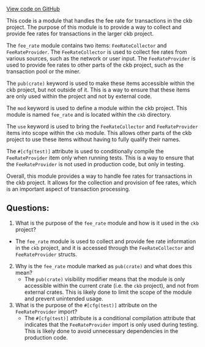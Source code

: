 [View code on GitHub](https://github.com/nervosnetwork/ckb/blob/develop/rpc/src/util/mod.rs)

This code is a module that handles the fee rate for transactions in the ckb project. The purpose of this module is to provide a way to collect and provide fee rates for transactions in the larger ckb project.

The `fee_rate` module contains two items: `FeeRateCollector` and `FeeRateProvider`. The `FeeRateCollector` is used to collect fee rates from various sources, such as the network or user input. The `FeeRateProvider` is used to provide fee rates to other parts of the ckb project, such as the transaction pool or the miner.

The `pub(crate)` keyword is used to make these items accessible within the ckb project, but not outside of it. This is a way to ensure that these items are only used within the project and not by external code.

The `mod` keyword is used to define a module within the ckb project. This module is named `fee_rate` and is located within the `ckb` directory.

The `use` keyword is used to bring the `FeeRateCollector` and `FeeRateProvider` items into scope within the `ckb` module. This allows other parts of the ckb project to use these items without having to fully qualify their names.

The `#[cfg(test)]` attribute is used to conditionally compile the `FeeRateProvider` item only when running tests. This is a way to ensure that the `FeeRateProvider` is not used in production code, but only in testing.

Overall, this module provides a way to handle fee rates for transactions in the ckb project. It allows for the collection and provision of fee rates, which is an important aspect of transaction processing.
## Questions:
 1. What is the purpose of the `fee_rate` module and how is it used in the `ckb` project?
   - The `fee_rate` module is used to collect and provide fee rate information in the `ckb` project, and it is accessed through the `FeeRateCollector` and `FeeRateProvider` structs.
2. Why is the `fee_rate` module marked as `pub(crate)` and what does this mean?
   - The `pub(crate)` visibility modifier means that the module is only accessible within the current crate (i.e. the `ckb` project), and not from external crates. This is likely done to limit the scope of the module and prevent unintended usage.
3. What is the purpose of the `#[cfg(test)]` attribute on the `FeeRateProvider` import?
   - The `#[cfg(test)]` attribute is a conditional compilation attribute that indicates that the `FeeRateProvider` import is only used during testing. This is likely done to avoid unnecessary dependencies in the production code.
